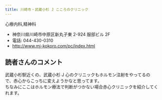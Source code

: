 ```yaml
---
title: 川崎市・武蔵小杉 J こころのクリニック
---
```


心療内科,精神科

- 神奈川県川崎市中原区新丸子東 2-924 服部ビル 2F
- 電話: 044-430-0310
- <http://www.mj-kokoro.com/pc/index.html>

## 読者さんのコメント

武蔵小杉駅近くの、武蔵小杉 J 心のクリニックもホルモン注射をやってるので、赤心からこっちに変えようかなと思ってます。  
ちなみにここはホルモン療法で判断がつかない場合赤心クリニックを紹介してくれます。
